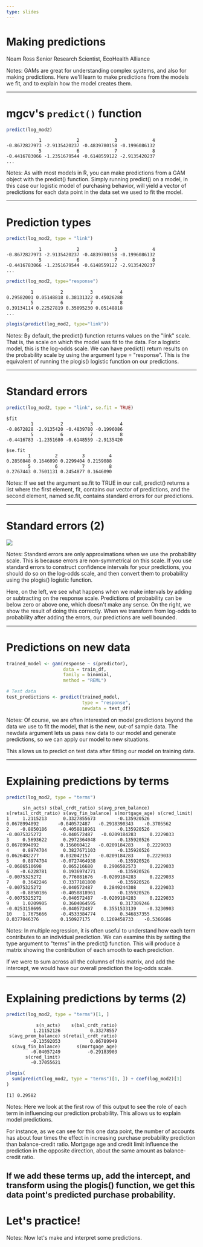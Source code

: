 ```yaml
---
type: slides
---
```


# Making predictions

Noam Ross 
Senior Research Scientist, EcoHealth Alliance

Notes: GAMs are great for understanding complex systems, and also for making predictions. Here we'll learn to make predictions from the models we fit, and to explain how the model creates them.

---

# mgcv's `predict()` function

```r
predict(log_mod2)
```

```out
            1             2             3             4 
-0.8672827973 -2.9135420237 -0.4839780158 -0.1996086132 
            5             6             7             8 
-0.4416783066 -1.2351679544 -0.6148559122 -2.9135420237 
...
```

Notes: As with most models in R, you can make predictions from a GAM object with the predict() function.  Simply running predict() on a model, in this case our logistic model of purchasing behavior, will yield a vector of predictions for each data point in the data set we used to fit the model.

---

# Prediction types

```r
predict(log_mod2, type = "link")
```

```out
            1             2             3             4 
-0.8672827973 -2.9135420237 -0.4839780158 -0.1996086132 
            5             6             7             8 
-0.4416783066 -1.2351679544 -0.6148559122 -2.9135420237 
...
```

```r
predict(log_mod2, type="response")
```

```out
         1          2          3          4 
0.29582001 0.05148818 0.38131322 0.45026288 
         5          6          7          8 
0.39134114 0.22527819 0.35095230 0.05148818 
...
```

```r
plogis(predict(log_mod2, type="link"))
```

Notes: By default, the predict() function returns values on the "link" scale.  That is, the scale on which the model was fit to the data. For a logistic model, this is the log-odds scale.  We can have predict() return results on the probability scale by using the argument type = "response".  This is the equivalent of running the plogis() logistic function on our predictions.

---

# Standard errors

```r
predict(log_mod2, type = "link", se.fit = TRUE)
```

```out
$fit
         1          2          3          4 
-0.8672828 -2.9135420 -0.4839780 -0.1996086 
         5          6          7          8 
-0.4416783 -1.2351680 -0.6148559 -2.9135420 

$se.fit
        1         2         3         4 
0.2850848 0.1646090 0.2299404 0.2159088 
        5         6         7         8 
0.2767443 0.7601131 0.2454877 0.1646090 
```


Notes: If we set the argument se.fit to TRUE in our call, predict() returns a list where the first element, fit, contains our vector of predictions, and the second element, named se.fit, contains standard errors for our predictions.

---

# Standard errors (2)

![](https://github.com/flor14/gams-in-r-course/blob/master/images/logerrs-1.png?raw=true)


Notes: Standard errors are only approximations when we use the probability scale. This is because errors are non-symmetrical on this scale.  If you use standard errors to construct confidence intervals for your predictions, you should do so on the log-odds scale, and then convert them to probability using the plogis() logistic function.

Here, on the left, we see what happens when we make intervals by adding or subtracting on the response scale. Predictions of probability can be below zero or above one, which doesn't make any sense. On the right, we show the result of doing this correctly.  When we transform from log-odds to probability after adding the errors, our predictions are well bounded.

---

# Predictions on new data

```r
trained_model <- gam(response ~ s(predictor),
                     data = train_df,
                     family = binomial,
                     method = "REML")
```


```r
# Test data
test_predictions <- predict(trained_model,
                            type = "response",
                            newdata = test_df) 
```

Notes: Of course, we are often interested on model predictions beyond the data we use to fit the model, that is the new, out-of sample data.  The newdata argument lets us pass new data to our model and generate predictions, so we can apply our model to new situations. 

This allows us to predict on test data after fitting our model on training data.

---

# Explaining predictions by terms

```r
predict(log_mod2, type = "terms")
```

```out
      s(n_acts) s(bal_crdt_ratio) s(avg_prem_balance) s(retail_crdt_ratio) s(avg_fin_balance) s(mortgage_age) s(cred_limit)
1     1.2115213      0.3327855673        -0.135920526         0.0678994892       -0.040572487   -0.2918390343    -0.3705562
2    -0.8850186     -0.4058818961        -0.135920526        -0.0075325272       -0.040572487   -0.0209184283     0.2229033
3     0.5693622      0.2972364048        -0.135920526         0.0678994892        0.156060412   -0.0209184283     0.2229033
4     0.8974704      0.3827671103        -0.135920526         0.0626482277        0.032042157   -0.0209184283     0.2229033
5     0.8974704     -0.0727464938        -0.135920526        -0.0686510698        0.065216680    0.2906502573     0.2229033
6    -0.6228781      0.1936974771        -0.135920526        -0.0075325272        0.776081676   -0.0209184283     0.2229033
7     0.3642246      0.3377181800        -0.135920526        -0.0075325272       -0.040572487    0.2849244308     0.2229033
8    -0.8850186     -0.4058818961        -0.135920526        -0.0075325272       -0.040572487   -0.0209184283     0.2229033
9     1.0209905      0.3604064595         0.317309246        -0.0253158695       -0.040572487    0.3551533139    -0.3230903
10    1.7675666     -0.4533384774         0.346837355         0.0377046376        0.150927175    0.1269458733    -0.5366686
```

Notes: In multiple regression, it is often useful to understand how each term contributes to an individual prediction. We can examine this by setting the type argument to "terms" in the predict() function.  This will produce a matrix showing the contribution of each smooth to each prediction.

If we were to sum across all the columns of this matrix, and add the intercept, we would have our overall prediction the log-odds scale.

---

# Explaining predictions by terms (2)

```r
predict(log_mod2, type = "terms")[1, ]
```

```out
           s(n_acts)    s(bal_crdt_ratio) 
          1.21152126           0.33278557 
 s(avg_prem_balance) s(retail_crdt_ratio) 
         -0.13592053           0.06789949 
  s(avg_fin_balance)      s(mortgage_age) 
         -0.04057249          -0.29183903 
       s(cred_limit) 
         -0.37055621 
```

```r
plogis(
  sum(predict(log_mod2, type = "terms")[1, ]) + coef(log_mod2)[1]
)
```
```out
[1] 0.29582 
```


Notes: Here we look at the first row of this output to see the role of each term in influencing our prediction probability.  This allows us to explain model predictions.  

For instance, as we can see for this one data point, the number of accounts has about four times the effect in increasing purchase probability prediction than balance-credit ratio.  Mortgage age and credit limit influence the prediction in the opposite direction, about the same amount as balance-credit ratio.

If we add these terms up, add the intercept, and transform using the plogis() function, we get this data point's predicted purchase probability.
---

# Let's practice!

Notes: Now let's make and interpret some predictions.























